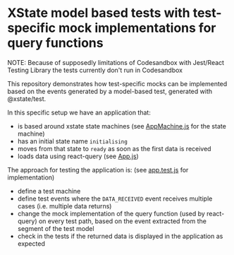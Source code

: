 # XState model based tests with test-specific mock implementations for query functions

NOTE: Because of supposedly limitations of Codesandbox with Jest/React Testing Library the tests currently don't run in Codesandbox

This repository demonstrates how test-specific mocks can be implemented based on the events generated by a model-based test, generated with @xstate/test.

In this specific setup we have an application that:

* is based around xstate state machines (see [AppMachine.js](https://github.com/GeospatialMax/xstate-test-with-test-specific-mocks/blob/master/src/AppMachine.js) for the state machine)
* has an initial state name `initialising`
* moves from that state to `ready` as soon as the first data is received
* loads data using react-query (see [App.js](https://github.com/GeospatialMax/xstate-test-with-test-specific-mocks/blob/master/src/App.js))

The approach for testing the application is:
(see [app.test.js](https://github.com/GeospatialMax/xstate-test-with-test-specific-mocks/blob/master/src/App.test.js) for implementation)

* define a test machine
* define test events where the `DATA_RECEIVED` event receives multiple cases (i.e. multiple data returns)
* change the mock implementation of the query function (used by react-query) on every test path, based on the event extracted from the segment of the test model
* check in the tests if the returned data is displayed in the application as expected
